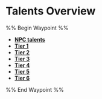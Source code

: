 # Talents Overview
 
%% Begin Waypoint %%
- **[NPC talents](./NPC%20talents/NPC%20talents.md)**
- **[Tier 1](./Tier%201/Tier%201.md)**
- **[Tier 2](./Tier%202/Tier%202.md)**
- **[Tier 3](./Tier%203/Tier%203.md)**
- **[Tier 4](./Tier%204/Tier%204.md)**
- **[Tier 5](./Tier%205/Tier%205.md)**
- **[Tier 6](./Tier%206/Tier%206.md)**

%% End Waypoint %%
